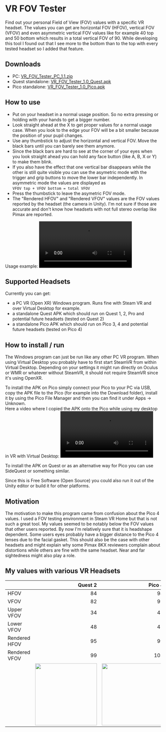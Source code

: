 # VR FOV Tester

Find out your personal Field of View (FOV) values with a specific VR headset. The values you can get are horizontal FOV (HFOV), vertical FOV (VFOV) and even asymmetric vertical FOV values like for example 40 top and 50 bottom which results in a total vertical FOV of 90. While developing this tool I found out that I see more to the bottom than to the top with every tested headset so I added that feature.

## Downloads

* PC: [VR_FOV_Tester_PC_1.1.zip](https://github.com/damu/VR-FOV-Tester/releases/download/v1.1/VR_FOV_Tester_PC_1.1.zip)
* Quest standalone: [VR_FOV_Tester_1.0_Quest.apk](https://github.com/damu/VR-FOV-Tester/releases/download/v1.1/VR_FOV_Tester_Pico_1.1.apk)
* Pico standalone: [VR_FOV_Tester_1.0_Pico.apk](https://github.com/damu/VR-FOV-Tester/releases/download/v1.1/VR_FOV_Tester_Quest_1.1.apk)

## How to use

* Put on your headset in a normal usage position. So no extra pressing or holding with your hands to get a bigger number.  
* Look straight ahead at the X to get proper values for a normal usage case. When you look to the edge your FOV will be a bit smaller because the position of your pupil changes.  
* Use any thumbstick to adjust the horizontal and vertical FOV. Move the black bars until you can barely see them anymore.  
* Since the black bars are hard to see at the corner of your eyes when you look straight ahead you can hold any face button (like A, B, X or Y) to make them blink.  
* If you also have the effect that one vertical bar disappears while the other is still quite visible you can use the asymetric mode with the trigger and grip buttons to move the lower bar independently. In asymmetric mode the values are displayed as  
```VFOV top + VFOV bottom = total VFOV```
* Press the thumbstick to leave the asymetric FOV mode.
* The "Rendered HFOV" and "Rendered VFOV" values are the FOV values reported by the headset (the camera in Unity). I'm not sure if those are accurate and don't know how headsets with not full stereo overlap like Pimax are reported.

Usage example:
<video src='https://user-images.githubusercontent.com/11298027/212571677-b2a115cf-decc-4b38-b466-b92651383c2e.mp4' width=300/>

## Supported Headsets

Currently you can get:
* a PC VR (Open XR) Windows program. Runs fine with Steam VR and over Virtual Desktop for example.
* a standalone Quest APK which should run on Quest 1, 2, Pro and potential future headsets (tested on Quest 2)
* a standalone Pico APK which should run on Pico 3, 4 and potential future headsets (tested on Pico 4)

## How to install / run

The Windows program can just be run like any other PC VR program. When using Virtual Desktop you probably have to first start SteamVR from within Virtual Desktop. Depending on your settings it might run directly on Oculus or WMR or whatever without SteamVR, it should not require SteamVR since it's using OpenXR.

To install the APK on Pico simply connect your Pico to your PC via USB, copy the APK file to the Pico (for example into the Download folder), install it by using the Pico File Manager and then you can find it under Apps -> Unknown.  
Here a video where I copied the APK onto the Pico while using my desktop in VR with Virtual Desktop:
<video src='https://user-images.githubusercontent.com/11298027/212573567-2d458025-5768-485f-9215-28ba322f3565.mp4' width=300/>

To install the APK on Quest or as an alternative way for Pico you can use SideQuest or something similar.

Since this is Free Software (Open Source) you could also run it out of the Unity editor or build it for other platforms.

## Motivation

The motivation to make this program came from confusion about the Pico 4 values. I used a FOV testing environment in Steam VR Home but that is not such a great tool. My values seemed to be notably below the FOV values that other users reported. By now I'm relatively sure that it is headshape dependent. Some users eyes probably have a bigger distance to the Pico 4 lenses due to the facial gasket. This should also be the case with other headsets and might explain why some Pimax 8KX reviewers complain about distortions while others are fine with the same headset. Near and far sightedness might also play a role.

## My values with various VR Headsets

|               |  Quest 2  | Pico 4 | Rift S |
| ------------- | --------: | -----: | -----: |
| HFOV          | 84        | 94     | 84     |
| VFOV          | 82        | 92     | 87     |
| Upper VFOV    | 34        | 45     | 39     |
| Lower VFOV    | 48        | 47     | 48     |
| Rendered HFOV | 95        | 99     | 94     |
| Rendered VFOV | 99        | 103    | 98     |
| | <img width="200px" src="https://user-images.githubusercontent.com/11298027/213967660-422a293d-f35b-4380-b53d-b86c455c9a08.jpg" /> | <img width="200px" src="https://user-images.githubusercontent.com/11298027/213967693-bd3e3914-c435-4550-afa3-68219e38ddb6.jpeg" /> | <img width="200px" src="https://user-images.githubusercontent.com/11298027/213967727-4faad146-9720-4aa0-ab0f-c3b0adb7252e.jpeg" /> |
